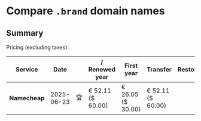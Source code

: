 # Compare `.brand` domain names

## Summary

Pricing (excluding taxes):

| Service | Date |  | / Renewed year | First year | Transfer | Restoration |
|--|--|--|--|--|--|--|
| **Namecheap** | 2025-06-23 | 🏆 | € 52.11<br>($ 60.00) | € 26.05<br>($ 30.00) | € 52.11<br>($ 60.00) |  |
